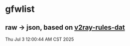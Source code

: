 # gfwlist
## raw -> json, based on [v2ray-rules-dat](https://github.com/Loyalsoldier/v2ray-rules-dat)
Thu Jul  3 12:00:44 AM CST 2025

